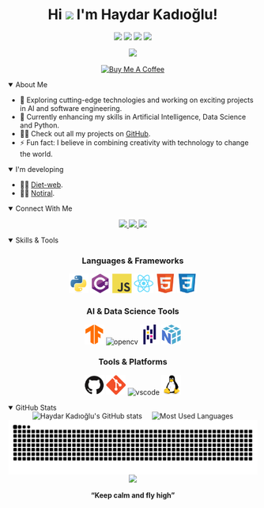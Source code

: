 <h1 align="center">Hi <img src="https://user-images.githubusercontent.com/44104676/173990923-48b66056-0bff-472a-b5bf-faab4146e950.gif" height="40"> I'm Haydar Kadıoğlu!</h1>

<p align="center">
    <img src="https://img.shields.io/badge/Focus-AI%20Development-C2FFC7?style=flat" />
    <img src="https://img.shields.io/badge/Focus-Network-CB9DF0?style=flat" />
    <img src="https://img.shields.io/badge/Focus-Software%20Engineering-C2FFC7?style=flat" />
    <img src="https://img.shields.io/badge/Focus-Cyber-CB9DF0?style=flat" />
</p>

<p align="center">
    <img src="https://komarev.com/ghpvc/?username=haydarkadioglu&label=Profile%20Views&color=000000&style=flat&labelColor=C2FFC7" />
</p>

<p align="center">
  <a href="https://www.buymeacoffee.com/haydarkadioglu" target="_blank">
    <img src="https://cdn.buymeacoffee.com/buttons/v2/default-green.png" alt="Buy Me A Coffee" style="height: 60px !important;width: 217px !important;">
  </a>
</p>


<details open>
<summary>About Me</summary>
<ul>
<li>🔭 Exploring cutting-edge technologies and working on exciting projects in AI and software engineering.</li>
<li>🌱 Currently enhancing my skills in Artificial Intelligence, Data Science and Python.</li>
<li>👨‍💻 Check out all my projects on <a href="https://github.com/haydarkadioglu">GitHub</a>.</li>
<li>⚡ Fun fact: I believe in combining creativity with technology to change the world.</li>
</ul>
</details>

<details open>
<summary>I'm developing</summary>
<ul>
<li>👨‍💻 <a href="https://diet-web.vercel.app/">Diet-web</a>.</li>
<li>👨‍💻 <a href="https://notiral.com.tr/">Notiral</a>.</li>    
</ul>
</details>

<details open>
<summary>Connect With Me</summary>
<p align="center">
    <a href="https://www.linkedin.com/in/haydarkadioglu/">
        <img src="https://img.shields.io/badge/LinkedIn-0A66C2?style=for-the-badge&logo=linkedin&logoColor=white" />
    </a>
    <a href="https://www.instagram.com/haydarkadioglu_/">
        <img src="https://img.shields.io/badge/Instagram-E4405F?style=for-the-badge&logo=instagram&logoColor=white" />
    </a>
    <a href="mailto:a.haydar.kadioglu@hotmail.com">
        <img src="https://img.shields.io/badge/Email-0078D4?style=for-the-badge&logo=microsoft-outlook&logoColor=white" />
    </a>
</p>
</details>

<details open>
<summary>Skills & Tools</summary>
<h3 align="center">Languages & Frameworks</h3>
<p align="center">
    <img src="https://raw.githubusercontent.com/devicons/devicon/master/icons/python/python-original.svg" alt="python" width="40" height="40"/>
    <img src="https://raw.githubusercontent.com/devicons/devicon/master/icons/csharp/csharp-original.svg" alt="csharp" width="40" height="40"/>
    <img src="https://raw.githubusercontent.com/devicons/devicon/master/icons/javascript/javascript-original.svg" alt="javascript" width="40" height="40"/>
    <img src="https://raw.githubusercontent.com/devicons/devicon/master/icons/react/react-original.svg" alt="react" width="40" height="40"/>
    <img src="https://raw.githubusercontent.com/devicons/devicon/master/icons/html5/html5-original.svg" alt="html5" width="40" height="40"/>
    <img src="https://raw.githubusercontent.com/devicons/devicon/master/icons/css3/css3-original.svg" alt="css3" width="40" height="40"/>
</p>

<h3 align="center">AI & Data Science Tools</h3>
<p align="center">
    <img src="https://raw.githubusercontent.com/devicons/devicon/master/icons/tensorflow/tensorflow-original.svg" alt="tensorflow" width="40" height="40"/>
    <img src="https://www.vectorlogo.zone/logos/opencv/opencv-icon.svg" alt="opencv" width="40" height="40"/>
    <img src="https://raw.githubusercontent.com/devicons/devicon/master/icons/pandas/pandas-original.svg" alt="pandas" width="40" height="40"/>
    <img src="https://raw.githubusercontent.com/devicons/devicon/master/icons/numpy/numpy-original.svg" alt="numpy" width="40" height="40"/>
</p>

<h3 align="center">Tools & Platforms</h3>
<p align="center">
    <img src="https://raw.githubusercontent.com/devicons/devicon/master/icons/github/github-original.svg" alt="github" width="40" height="40"/>
    <img src="https://raw.githubusercontent.com/devicons/devicon/master/icons/git/git-original.svg" alt="git" width="40" height="40"/>
    <img src="https://skillicons.dev/icons?i=vscode" alt="vscode" width="40" height="40"/>
    <img src="https://raw.githubusercontent.com/devicons/devicon/master/icons/linux/linux-original.svg" alt="linux" width="40" height="40"/>
</p>
</details>




<details open>
<summary>GitHub Stats</summary>

<div align="center" style="display: flex; flex-direction: row; justify-content: center; gap: 20px;">
  <img src="https://github-readme-stats.vercel.app/api?username=haydarkadioglu&show_icons=true&theme=dark&title_color=C2FFC7&icon_color=CB9DF0&text_color=ffffff&bg_color=000000" alt="Haydar Kadıoğlu's GitHub stats" />
  <img src="https://github-readme-stats.vercel.app/api/top-langs/?username=haydarkadioglu&layout=compact&theme=dark&title_color=C2FFC7&text_color=ffffff&bg_color=000000" alt="Most Used Languages" />
</div>
<div align="center" style="display: flex; flex-direction: row; justify-content: center; gap: 20px;">
    <img src="https://raw.githubusercontent.com/itsKayWat/itsKayWat/output/github-contribution-grid-snake.svg" alt="GitHub Contribution Grid Snake" />
</div>

</details>



<div align="center">
  <img src="https://capsule-render.vercel.app/api?type=waving&height=300&color=gradient&text=Thanks%20You%20for%20Visiting%20%20😊&section=footer&reversal=false" />
  <p>
    <strong>“Keep calm and fly high”</strong>
  </p>
</div>

